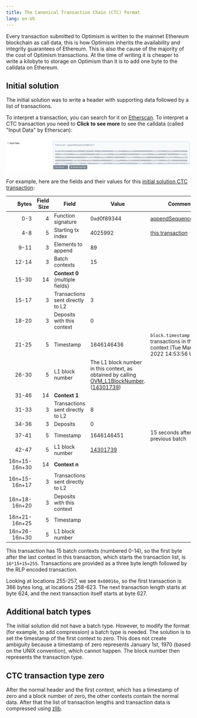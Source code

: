 ```yaml
---
title: The Canonical Transaction Chain (CTC) Format
lang: en-US
---
```


Every transaction submitted to Optimism is written to the mainnet Ethereum blockchain as call data, this is how Optimism inherits the availability and integrity guarantees of Ethereum.
This is also the cause of the majority of the cost of Optimism transactions.
At the time of writing it is cheaper to write a kilobyte to storage on Optimism than it is to add one byte to the calldata on Ethereum.

## Initial solution

The initial solution was to write a header with supporting data followed by a list of transactions.

To interpret a transaction, you can search for it on [Etherscan](https://etherscan.io/).
To interpret a CTC transaction you need to **Click to see more** to see the calldata (called "Input Data" by Etherscan):

![Transaction input data](../../assets/docs/protocol/compressed-ctc/input-data.png)

For example, here are the fields and their values for this [initial solution CTC transaction](https://etherscan.io/tx/0xf5a2dd9d0815ad4dcee00063ff8f8f3fd44b3bd8ffc1f7f6c7f7f0b4b086c5a7/advanced):

| Bytes | Field Size | Field             | Value | Comments |
| ---------: | ---------: | ------------------| ----- | -------- |
|  0-3 |  4 | Function signature | 0xd0f89344 | [appendSequencerBatch()](https://www.4byte.directory/signatures/?bytes4_signature=0xd0f89344) |
|  4-8 |  5 | Starting tx index   | 4025992 | [this transaction](https://explorer.optimism.io/tx/4025992) |
|  9-11 |  3 | Elements to append | 89 |
| 12-14 |  3 | Batch contexts     | 15 |
| 15-30 | 14 | **Context 0** (multiple fields) |
| 15-17 |  3 | Transactions sent directly to L2 | 3 |
| 18-20 |  3 | Deposits with this context | 0 |
| 21-25 |  5 | Timestamp | 1646146436 | `block.timestamp` for transactions in this context (Tue Mar 01 2022 14:53:56 UTC)
| 26-30 |  5 | L1 block number | The L1 block number in this context, as obtained by calling [OVM_L1BlockNumber](https://github.com/ethereum-optimism/optimism/blob/develop/packages/contracts/contracts/L2/predeploys/iOVM_L1BlockNumber.sol). ([14301739](https://etherscan.io/block/14301739)) | 
| 31-46 | 14 | **Context 1** |
| 31-33 |  3 | Transactions sent directly to L2 | 8 |
| 34-36 |  3 | Deposits | 0 |
| 37-41 |  5 | Timestamp | 1646146451 | 15 seconds after the previous batch
| 42-47 | 5  | L1 block number | [14301739](https://etherscan.io/block/14301739) 
| 16n+15-16n+30 | 14 | **Context n** |
| 16n+15-16n+17 |  3 | Transactions sent directly to L2 |
| 16n+18-16n+20 |  3 | Deposits with this context
| 16n+21-16n+25 |  5 | Timestamp 
| 16n+26-16n+30 |  5 | L1 block number


This transaction has 15 batch contexts (numbered 0-14), so the first byte after the last context in this transaction, which starts the transaction list, is `16*15+15=255`.
Transactions are provided as a three byte length followed by the RLP encoded transaction.

Looking at locations 255-257, we see `0x00016e`, so the first transaction is 366 bytes long, at locations 258-623. 
The next transaction length starts at byte 624, and the next transaction itself starts at byte 627.

## Additional batch types

The initial solution did not have a batch type. 
However, to modify the format (for example, to add compression) a batch type is needed.
The solution is to set the timestamp of the first context to zero.
This does not create ambiguity because a timestamp of zero represents January 1st, 1970 (based on the UNIX convention), which cannot happen.
The block number then represents the transaction type.

## CTC transaction type zero

After the normal header and the first context, which has a timestamp of zero and a block number of zero, the other contexts contain the normal data. 
After that the list of transaction lengths and transaction data is compressed using [zlib](https://nodejs.org/api/zlib.html).
